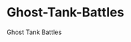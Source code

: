 # Ghost-Tank-Battles
Ghost Tank Battles                                                                                                                                                                                                                                                         
